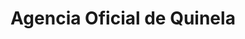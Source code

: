 ---
title: "Agencia Oficial de Quinela"
url: /eldorado/agencia-oficial-de-quinela/
shop: lotería
---